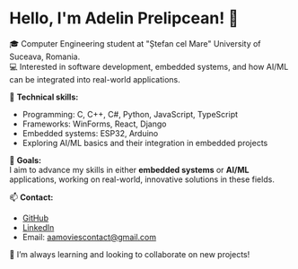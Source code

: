# Hello, I'm Adelin Prelipcean! 👋

🎓 Computer Engineering student at "Ștefan cel Mare" University of Suceava, Romania.  
💻 Interested in software development, embedded systems, and how AI/ML can be integrated into real-world applications.

🔧 **Technical skills:**  
- Programming: C, C++, C#, Python, JavaScript, TypeScript  
- Frameworks: WinForms, React, Django  
- Embedded systems: ESP32, Arduino  
- Exploring AI/ML basics and their integration in embedded projects

🚀 **Goals:**  
I aim to advance my skills in either **embedded systems** or **AI/ML** applications, working on real-world, innovative solutions in these fields.

📫 **Contact:**  
- [GitHub](https://github.com/adelinprelipcean)  
- [LinkedIn](https://www.linkedin.com/in/adelin-prelipcean-37a2211a0/)  
- Email: aamoviescontact@gmail.com

🌟 I’m always learning and looking to collaborate on new projects!


